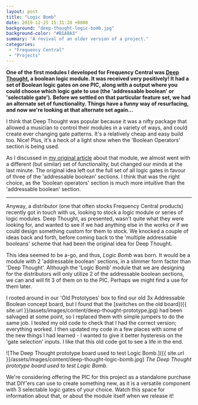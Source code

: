 ```yaml
---
layout: post
title: "Logic Bomb"
date: 2019-12-25 15:31:28 +0800
background: "deep-thought-logic-bomb.jpg"
background-color: "#B1A8A3"
summary: "A revival of an older version of a project."
categories:
 - "Frequency Central"
 - "Projects"
---
```


**One of the first modules I developed for Frequency Central was [Deep Thought](/deep-thought/), a boolean logic module. It was received very positively! It had a set of Boolean logic gates on one PIC, along with a output where you could choose which logic gate to use (the 'addressable boolean' or 'selectable gate'). Before we settled on that particular feature set, we had an alternate set of functionality. Things have a funny way of resurfacing, and now we're looking at that alternate set again...**

I think that Deep Thought was popular because it was a nifty package that allowed a musician to control their modules in a variety of ways, and could create ever changing gate patterns. It's a relatively cheap and easy build too. Nice! Plus, it's a heck of a light show when the 'Boolean Operators' section is being used.

As I discussed in [my original article](/deep-thought/) about that module, we almost went with a different (but similar) set of functionality, but changed our minds at the last minute. The original idea left out the full set of all logic gates in favour of three of the 'addressable boolean' sections. I think that was the right choice, as the 'boolean operators' section is much more intuitive than the 'addressable boolean' section.

<hr />

Anyway, a distributor (one that often stocks Frequency Central products) recently got in touch with us, looking to stock a logic module or series of logic modules. Deep Thought, as presented, wasn't quite what they were looking for, and wanted to see if we had anything else in the works or if we could design something custom for them to stock. We knocked a couple of ideas back and forth, before coming back to the 'multiple addressable booleans' scheme that had been the original idea for Deep Thought.

This idea seemed to be a-go, and thus, *Logic Bomb* was born. It would be a module with 2 'addressable boolean' sections, in a slimmer form factor than 'Deep Thought'. Although the 'Logic Bomb' module that we are designing for the distributors will only utilize 2 of the addressable boolean sections, we can and will fit 3 of them on to the PIC. Perhaps we might find a use for them later.

I rooted around in our 'Old Prototypes' box to find our old 3x Addressable Boolean concept board, but I found that the [switches on the old board]({{ site.url }}/assets/images/content/deep-thought-prototype.jpg) had been salvaged at some point, so I replaced them with simple jumpers to do the same job. I tested my old code to check that I had the correct version; everything worked. I then updated my code in a few places with some of the new things I had learned - I wanted to give it better hysteresis on the 'gate selection' inputs. I like that this old code got to see a life in the end.

![The Deep Thought prototype board used to test Logic Bomb.]({{ site.url }}/assets/images/content/deep-thought-logic-bomb.jpg)
*The Deep Thought prototype board used to test Logic Bomb.*

We're considering offering the PIC for this project as a standalone purchase that DIY'ers can use to create something new, as it is a versatile component with 3 selectable logic gates of your choice. Watch this space for information about that, or about the module itself when we release it!